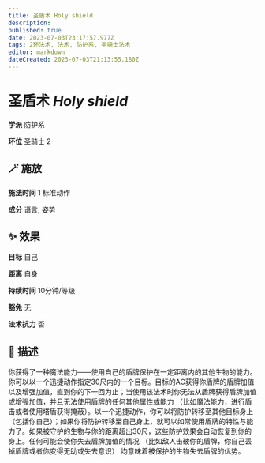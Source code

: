 ```yaml
---
title: 圣盾术 Holy shield
description: 
published: true
date: 2023-07-03T23:17:57.977Z
tags: 2环法术, 法术, 防护系, 圣骑士法术
editor: markdown
dateCreated: 2023-07-03T21:13:55.180Z
---
```


# **圣盾术** *Holy shield*

**学派** 防护系 

**环位** 圣骑士 2

## 🪄 施放

**施法时间** 1 标准动作

**成分** 语言, 姿势

## ✨ 效果 

**目标** 自己 

**距离** 自身  

**持续时间** 10分钟/等级 

**豁免** 无

**法术抗力** 否

## 📖 描述

你获得了一种魔法能力——使用自己的盾牌保护在一定距离内的其他生物的能力。你可以以一个迅捷动作指定30尺内的一个目标。目标的AC获得你盾牌的盾牌加值以及增强加值，直到你的下一回为止；当使用该法术时你无法从盾牌获得盾牌加值或增强加值，并且无法使用盾牌的任何其他属性或能力 （比如魔法能力，进行盾击或者使用塔盾获得掩蔽）。以一个迅捷动作，你可以将防护转移至其他目标身上 （包括你自己）；如果你将防护转移至自己身上，就可以如常使用盾牌的特性与能力了。如果被守护的生物与你的距离超出30尺，这些防护效果会自动恢复到你的身上。任何可能会使你失去盾牌加值的情况 （比如敌人击破你的盾牌，你自己丢掉盾牌或者你变得无助或失去意识） 均意味着被保护的生物失去盾牌的优势。
    